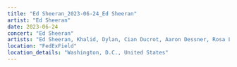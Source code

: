 ```yaml
---
title: "Ed Sheeran_2023-06-24_Ed Sheeran"
artist: "Ed Sheeran"
date: 2023-06-24
concert: "Ed Sheeran"
artists: "Ed Sheeran, Khalid, Dylan, Cian Ducrot, Aaron Dessner, Rosa Linn"
location: "FedExField"
location_details: "Washington, D.C., United States"
---
```

